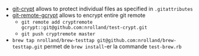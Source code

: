 

- [git-crypt](https://github.com/AGWA/git-crypt) allows to protect individual files as specified in `.gitattributes`
- [git-remote-gcrypt](https://git.spwhitton.name/git-remote-gcrypt/about/) allows to encrypt entire git remote
    - `git remote add cryptremote gcrypt::git@github.com:nrolland/test-crypt.git`
    - `git push cryptremote master`
- `brew tap nrolland/brew-testtap git@github.com:nrolland/brew-testtap.git` permet de `brew install`-er la commande `test-brew.rb`

